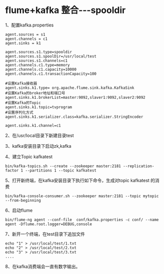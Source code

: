 # flume+kafka 整合---spooldir

1、配置kafka.properties

	agent.sources = s1                                                                                                                  
	agent.channels = c1                                                                                                                 
	agent.sinks = k1                                                                                                                    

	agent.sources.s1.type=spooldir                                                                                                          
	agent.sources.s1.spoolDir=/usr/local/test                                                                                
	agent.sources.s1.channels=c1                                                                                                        
	agent.channels.c1.type=memory                                                                                                       
	agent.channels.c1.capacity=10000                                                                                                    
	agent.channels.c1.transactionCapacity=100                                                                                           

	#设置Kafka接收器                                                                                                                    
	agent.sinks.k1.type= org.apache.flume.sink.kafka.KafkaSink                                                                          
	#设置Kafka的broker地址和端口号                                                                                                      
	agent.sinks.k1.brokerList=master:9092,slaver1:9092,slaver2:9092                                                                                               
	#设置Kafka的Topic                                                                                                                   
	agent.sinks.k1.topic=tvprogram                                                                                                      
	#设置序列化方式                                                                                                                     
	agent.sinks.k1.serializer.class=kafka.serializer.StringEncoder                                                                      

	agent.sinks.k1.channel=c1

2、在/usr/local目录下新建目录test

3、kafka安装目录下启动zk,kafka

4、建立Topic kafkatest

	bin/kafka-topics.sh --create --zookeeper master:2181 --replication-factor 1 --partitions 1 --topic kafkatest

5、打开新终端，在kafka安装目录下执行如下命令，生成对topic kafkatest 的消费

	bin/kafka-console-consumer.sh --zookeeper master:2181 --topic mytopic --from-beginning

6、启动flume

	bin/flume-ng agent --conf-file  conf/kafka.properties -c conf/ --name agent -Dflume.root.logger=DEBUG,console

7、新开一个终端，在test目录下追加文件

	echo "1" > /usr/local/test/1.txt
 	echo "2" > /usr/local/test/2.txt
 	echo "3" > /usr/local/test/3.txt
 	....
8、在kafka消费端会一直有数字输出。
